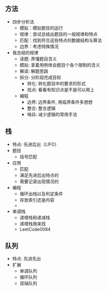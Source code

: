 ## 方法
- 四步分析法
  - 模拟：模拟题目的运行
  - 规律：尝试总结出题目的一般规律和特点
  - 匹配：找到符合这些特点的数据结构与算法
  - 边界：考虑特殊情况
- 我总结的规律
  - 读题: 弄懂题目含义
  - 模拟: 拿着用例体会题目个各个限制的含义
  - 解读: 解题思路
  - 拆分: 分阶段完成目标
    - 转化: 转化题目中的要求的形式
    - 找点: 看看有知识点是不是可以用上
  - 编程
    - 边界: 边界条件, 用临界条件多想想
    - 整合: 整合逻辑
    - 哨兵: 减少逻辑的常用手法
## 栈

- 特点: 先进后出（LIFO）
- 题目
  - 括号匹配
- 应用
  - 匹配
  - 满足先进后出特点的
  - 需要记录出现情况的
- 编程
  - 循环出栈以及判定条件
  - 存放索引还是内容
  - 
- 单调栈
  - 递增栈和递减栈
  - 递增栈用来找
  - LeetCode0084

## 队列

- 特点: 先进先出
- 扩展
  - 单调队列
  - 循环队列
  - 双端队列